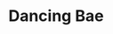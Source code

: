 ---
title: "Dancing Bae"
layout: full-mixed-external
thumbnails:
    - url: "https://do9h9xpl264c0.cloudfront.net/objects/3e062abc864e593a0b82936c6208fabdb72ab1c3661a176a50d19225edd24194"
    - url: "https://do9h9xpl264c0.cloudfront.net/objects/af593084a57e7203401dc5b920d555ebe5125fcad6c40a5e6ad0c980c9401c60"
    - url: "https://do9h9xpl264c0.cloudfront.net/objects/d006bf48fef86b15ff84ccf2b73bab99d735386b4f9fffbb1458358c30ba858a"
    - url: "https://do9h9xpl264c0.cloudfront.net/objects/f3f79b512d8731ac65fe01048fc23f2764bb2df36d46fac71edb42cda1aa05fe"
media:
    - url: "https://do9h9xpl264c0.cloudfront.net/objects/569e81fc1985bb4647c9663b7521b36af93e196dcac681a8cad49216ceb9e316?format=.webm"
    - url: "https://do9h9xpl264c0.cloudfront.net/objects/6d70f8e4264c9c1d034dfb426f862d4febc7301900af365ca3fe9158da9b2d74?format=.webm"
    - url: "https://do9h9xpl264c0.cloudfront.net/objects/322c7d740c96244fcb758c27e6caca30968f80e1b9d67ff28d59ec3645d8784d?format=.webm"
    - url: "https://do9h9xpl264c0.cloudfront.net/objects/118becdf65a53ef6fafb6e161e38df95309d8c87c689cd220c788642b2372e00?format=.webm"
    - url: "https://do9h9xpl264c0.cloudfront.net/objects/c8be64b8430135a8b7a3be8828b03fc44efcf7d4508f4ae5fcfec0985ed963b4?format=.webm"
---
